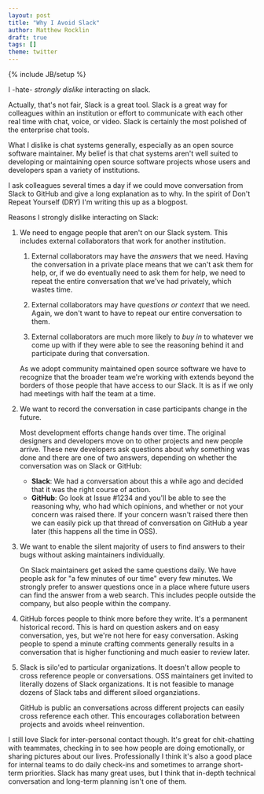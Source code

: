 ```yaml
---
layout: post
title: "Why I Avoid Slack"
author: Matthew Rocklin
draft: true
tags: []
theme: twitter
---
```

{% include JB/setup %}


I -hate- *strongly dislike* interacting on slack.

Actually, that's not fair, Slack is a great tool.  Slack is a great way for
colleagues within an institution or effort to communicate with each other real
time with chat, voice, or video.  Slack is certainly the most polished of the
enterprise chat tools.

What I dislike is chat systems generally, especially as an open source software
maintainer.  My belief is that chat systems aren't well suited to developing or
maintaining open source software projects whose users and developers span a
variety of institutions.

I ask colleagues several times a day if we could move conversation from Slack
to GitHub and give a long explanation as to why.  In the spirit of Don't Repeat
Yourself (DRY) I'm writing this up as a blogpost.

Reasons I strongly dislike interacting on Slack:

1.  We need to engage people that aren't on our Slack system.
    This includes external collaborators that work for another institution.

    1.  External collaborators may have the *answers* that we need.  Having the
        conversation in a private place means that we can't ask them for help,
        or, if we do eventually need to ask them for help, we need to repeat
        the entire conversation that we've had privately, which wastes time.

    2.  External collaborators may have *questions or context* that we need.
        Again, we don't want to have to repeat our entire conversation to them.

    3.  External collaborators are much more likely to *buy in* to whatever we
        come up with if they were able to see the reasoning behind it and
        participate during that conversation.

    As we adopt community maintained open source software we have to recognize
    that the broader team we're working with extends beyond the borders of
    those people that have access to our Slack.  It is as if we only had
    meetings with half the team at a time.

2.  We want to record the conversation in case participants change in the
    future.

    Most development efforts change hands over time.  The original designers
    and developers move on to other projects and new people arrive.  These new
    developers ask questions about why something was done and there are one of
    two answers, depending on whether the conversation was on Slack or GitHub:

    -  **Slack**: We had a conversation about this a while ago and decided
        that it was the right course of action.
    -  **GitHub**: Go look at Issue #1234 and you'll be able to see the
       reasoning why, who had which opinions, and whether or not your concern
       was raised there.  If your concern wasn't raised there then we can
       easily pick up that thread of conversation on GitHub a year later
       (this happens all the time in OSS).

3.  We want to enable the silent majority of users to find answers to their
    bugs without asking maintainers individually.

    On Slack maintainers get asked the same questions daily.  We have people
    ask for "a few minutes of our time" every few minutes.  We strongly prefer
    to answer questions once in a place where future users can find the answer
    from a web search.  This includes people outside the company, but also
    people within the company.

4.  GitHub forces people to think more before they write.  It's a permanent
    historical record.  This is hard on question askers and on easy
    conversation, yes, but we're not here for easy conversation.  Asking people
    to spend a minute crafting comments generally results in a conversation
    that is higher functioning and much easier to review later.

5.  Slack is silo'ed to particular organizations.  It doesn't allow people to
    cross reference people or conversations.  OSS maintainers get invited to
    literally dozens of Slack organizations.  It is not feasible to manage
    dozens of Slack tabs and different siloed organziations.

    GitHub is public an conversations across different projects can easily
    cross reference each other.  This encourages collaboration between projects
    and avoids wheel reinvention.


I still love Slack for inter-personal contact though.  It's great for
chit-chatting with teammates, checking in to see how people are doing
emotionally, or sharing pictures about our lives.  Professionally I think it's
also a good place for internal teams to do daily check-ins and sometimes to
arrange short-term priorities.  Slack has many great uses, but I think that
in-depth technical conversation and long-term planning isn't one of them.
